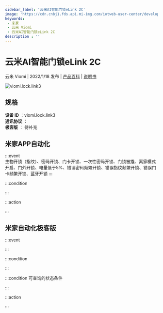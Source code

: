```yaml
---
sidebar_label: '云米AI智能门锁eLink 2C'
image: 'https://cdn.cnbj1.fds.api.mi-img.com/iotweb-user-center/developer_1679047806908khhTXE0l.png?GalaxyAccessKeyId=AKVGLQWBOVIRQ3XLEW&Expires=9223372036854775807&Signature=F1tg6NO6CKyf+OFJoYWbCk4Nz/g='
keywords: 
 - 米家
 - 云米 Viomi
 - 云米AI智能门锁eLink 2C
description : ''
---
```

# 云米AI智能门锁eLink 2C

云米 Viomi | 2022/1/18 发布 | [产品百科](https://home.mi.com/webapp/content/baike/product/index.html?model=viomi.lock.link3/) | [说明书](https://home.mi.com/views/introduction.html?model=viomi.lock.link3&region=cn)

![viomi.lock.link3](https://cdn.cnbj1.fds.api.mi-img.com/iotweb-user-center/developer_1679047806908khhTXE0l.png?GalaxyAccessKeyId=AKVGLQWBOVIRQ3XLEW&Expires=9223372036854775807&Signature=F1tg6NO6CKyf+OFJoYWbCk4Nz/g=)

## 规格  
> 
**设备 ID** ：viomi.lock.link3  
**通讯协议** ：  
**极客版**  ： 待补充 


## 米家APP自动化  

:::event  
生物开锁（指纹）、密码开锁、门卡开锁、一次性密码开锁、门锁被撬、离家模式开启、门外开锁、电量低于5%、错误密码频繁开锁、错误指纹频繁开锁、错误门卡频繁开锁、蓝牙开锁
:::

:::condition  

:::

:::action   

:::

## 米家自动化极客版  

:::event  

:::

:::condition  

:::

:::condition 可查询的状态条件  

:::

:::action  

:::

        
